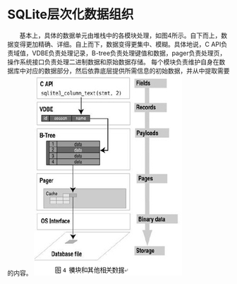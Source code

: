 # SQLite层次化数据组织
&nbsp;&nbsp;&nbsp;&nbsp;&nbsp;&nbsp;&nbsp;基本上，具体的数据单元由堆栈中的各模块处理，如图4所示。自下而上，数据变得更加精确、详细。自上而下，数据变得更集中、模糊。具体地说，C API负责域值，VDBE负责处理记录，B-tree负责处理键值和数据，pager负责处理页，操作系统接口负责处理二进制数据和原始数据存储。
每个模块负责维护自身在数据库中对应的数据部分，然后依靠底层提供所需信息的初始数据，并从中提取需要的内容。
<img src="4hierarchicalorganization.jpg">
